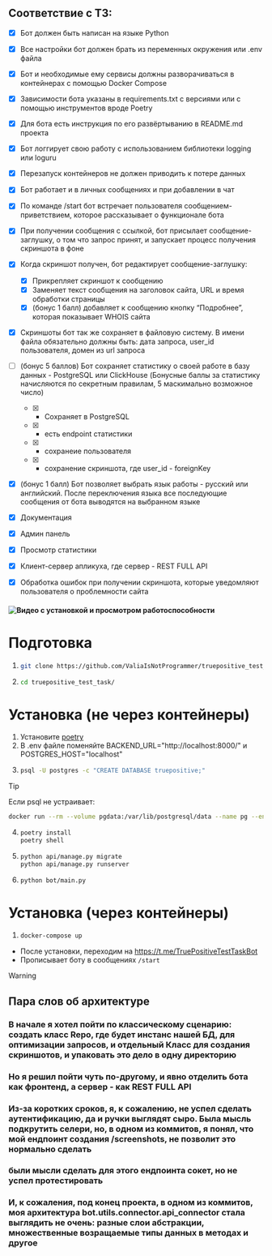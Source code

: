 ## Соответствие с ТЗ:
- [x] Бот должен быть написан на языке Python
- [x] Все настройки бот должен брать из переменных окружения или .env файла
- [x] Бот и необходимые ему сервисы должны разворачиваться в контейнерах с помощью Docker Compose
- [x] Зависимости бота указаны в requirements.txt с версиями или с помощью инструментов вроде Poetry
- [x] Для бота есть инструкция по его развёртыванию в README.md проекта
- [x] Бот логгирует свою работу с использованием библиотеки logging или loguru
- [x] Перезапуск контейнеров не должен приводить к потере данных
- [x] Бот работает и в личных сообщениях и при добавлении в чат
- [x] По команде /start бот встречает пользователя сообщением-приветствием, которое рассказывает о функционале бота
- [x] При получении сообщения с ссылкой, бот присылает сообщение-заглушку, о том что запрос принят, и запускает процесс получения скриншота в фоне
- [x] Когда скриншот получен, бот редактирует сообщение-заглушку: 
  - [x] Прикрепляет скриншот к сообщению
  - [x] Заменяет текст сообщения на заголовок сайта, URL и время обработки страницы
  - [x] (бонус 1 балл) добавляет к сообщению кнопку “Подробнее”, которая показывает WHOIS сайта
- [x] Скриншоты бот так же сохраняет в файловую систему. В имени файла обязательно должны быть: дата запроса, user_id пользователя, домен из url запроса
- [ ] (бонус 5 баллов) Бот сохраняет статистику о своей работе в базу данных - PostgreSQL или ClickHouse (Бонусные баллы за статистику начисляются по секретным правилам, 5 маскимально возможное число)
  - [x] - Сохраняет в PostgreSQL
  - [x] - есть endpoint статистики
  - [x] - сохранеие пользователя
  - [x] - сохранение скриншота, где user_id - foreignKey   
- [x] (бонус 1 балл) Бот позволяет выбрать язык работы - русский или английский. После переключения языка все последующие сообщения от бота выводятся на выбранном языке
- [x] Документация
- [x] Админ панель
- [x] Просмотр статистики
- [x] Клиент-сервер апликуха, где сервер - REST FULL API
- [x] Обработка ошибок при получении скриншота, которые уведомляют пользователя о проблемности сайта



#### ![Видео с установкой и просмотром работоспособности](https://youtu.be/pp0BtxxsSDY)


# Подготовка
1.  ```bash
    git clone https://github.com/ValiaIsNotProgrammer/truepositive_test_task
    ```
   
2.  ```bash
    cd truepositive_test_task/
    ```
   

# Установка (не через контейнеры)
1.  Установите [poetry](https://python-poetry.org/)
2.  В .env файле поменяйте BACKEND_URL="http://localhost:8000/" и POSTGRES_HOST="localhost"
3.  ```bash
    psql -U postgres -c "CREATE DATABASE truepositive;"
    ```
> [!TIP]
> Если psql не устраивает:
> ```bash
> docker run --rm --volume pgdata:/var/lib/postgresql/data --name pg --env-file ./.env -d -p 5432:5432 postgres:14-alpine
> ```

4. ```bash
   poetry install
   poetry shell
   ```
    
5. ```bash
   python api/manage.py migrate
   python api/manage.py runserver
   ```
6. ```bash
   python bot/main.py
   ```
   

# Установка (через контейнеры)
1. ```bash 
   docker-compose up
   ```
   
   
* После установки, переходим на https://t.me/TruePositiveTestTaskBot
* Прописывает боту в сообщениях `/start`




> [!WARNING]
> ## Пара слов об архитектуре
### В начале я хотел пойти по классическому сценарию: создать класс Repo, где будет инстанс нашей БД, для оптимизации запросов, и отдельный Класс для создания скриншотов, и упаковать это дело в одну директорию
### Но я решил пойти чуть по-другому, и явно отделить бота как фронтенд, а сервер - как REST FULL API
### Из-за коротких сроков, я, к сожалению, не успел сделать аутентификацию, да и ручки выглядят сыро. Была мысль подкрутить селери, но, в одном из коммитов, я понял, что мой ендпоинт создания /screenshots, не позволит это нормально сделать
### были мысли сделать для этого ендпоинта сокет, но не успел протестировать
### И, к сожаления, под конец проекта, в одном из коммитов, моя архитектура bot.utils.connector.api_connector стала выглядить не очень: разные слои абстракции, множественные возращаемые типы данных в методах и другое


